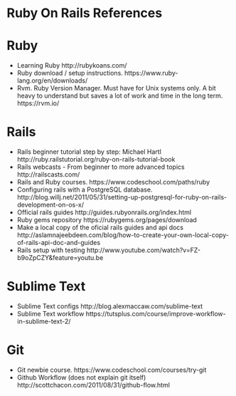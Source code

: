Ruby On Rails References
======================

<h1>Ruby</h1>
<ul>
  <li> 
    Learning Ruby 
    http://rubykoans.com/
  </li>
  <li>
    Ruby download / setup instructions.
    https://www.ruby-lang.org/en/downloads/
  </li>
  <li>
    Rvm. Ruby Version Manager. Must have for Unix systems only. A bit heavy to understand but saves a lot of work and time in the long term.
    https://rvm.io/
  </li>
</ul>

<h1>Rails</h1>
<ul>
  <li>
    Rails beginner tutorial step by step: Michael Hartl
    http://ruby.railstutorial.org/ruby-on-rails-tutorial-book
  </li>
  <li>
    Rails webcasts - From beginner to more advanced topics
    http://railscasts.com/
  </li>
  <li>
    Rails and Ruby courses.
    https://www.codeschool.com/paths/ruby
  </li>
  <li>
    Configuring rails with a PostgreSQL database.
    http://blog.willj.net/2011/05/31/setting-up-postgresql-for-ruby-on-rails-development-on-os-x/
  </li>
  <li>
    Official rails guides
    http://guides.rubyonrails.org/index.html
  </li>
  <li>
    Ruby gems repository
    https://rubygems.org/pages/download
  </li>
  <li>
    Make a local copy of the oficial rails guides and api docs
    http://aslamnajeebdeen.com/blog/how-to-create-your-own-local-copy-of-rails-api-doc-and-guides
  </li>
  <li>
    Rails setup with testing
    http://www.youtube.com/watch?v=FZ-b9oZpCZY&feature=youtu.be
  </li>
</ul>

<h1>Sublime Text</h1>
<ul>
  <li>
    Sublime Text configs
    http://blog.alexmaccaw.com/sublime-text
  </li>
  <li>
    Sublime Text workflow
    https://tutsplus.com/course/improve-workflow-in-sublime-text-2/
  </li>
</ul>
<h1>Git</h1>
<ul>
  <li>
    Git newbie course.
    https://www.codeschool.com/courses/try-git
  </li>
  <li>
    Github Workflow (does not explain git itself)
    http://scottchacon.com/2011/08/31/github-flow.html
  </li>
<ul>
